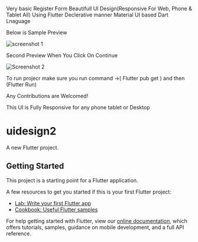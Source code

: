 Very basic Register Form Beautifull UI Design(Responsive For Web, Phone & Tablet All) Using Flutter Declerative manner Material UI based Dart Lnaguage



Below is Sample Preview



![screenshot 1](https://user-images.githubusercontent.com/88980729/188312641-8cb57532-5ecb-4371-8e66-271339d242ec.png)


Second Preview When You Click On Continue


![Screenshot 2](https://user-images.githubusercontent.com/88980729/188312665-5eb8ada7-276e-43d8-9008-94978fa5ef5e.png)




To run projecr make sure you run command ->( Flutter pub get ) and then (Flutter Run)



Any Contributions are Welcomed!

This UI is Fully Responsive for any phone tablet or Desktop 




# uidesign2

A new Flutter project.

## Getting Started

This project is a starting point for a Flutter application.

A few resources to get you started if this is your first Flutter project:

- [Lab: Write your first Flutter app](https://flutter.dev/docs/get-started/codelab)
- [Cookbook: Useful Flutter samples](https://flutter.dev/docs/cookbook)

For help getting started with Flutter, view our
[online documentation](https://flutter.dev/docs), which offers tutorials,
samples, guidance on mobile development, and a full API reference.
